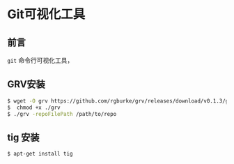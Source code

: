# Git可视化工具

## 前言

`git` 命令行可视化工具，

##  GRV安装

```bash
$ wget -O grv https://github.com/rgburke/grv/releases/download/v0.1.3/grv_v0.1.3_linux64
$  chmod +x ./grv
$ ./grv -repoFilePath /path/to/repo
```

## tig 安装

```bash
$ apt-get install tig
```



